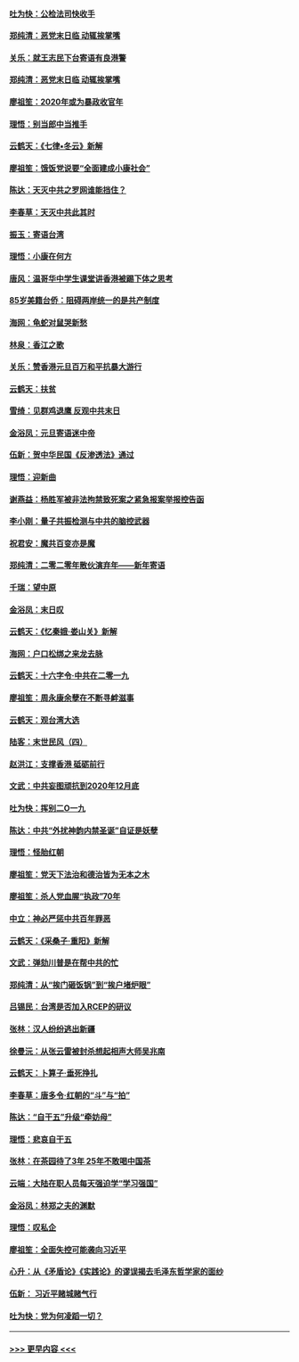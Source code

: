#### [吐为快：公检法司快收手](../pages/nsc993/n11770359.md?t=01060701) 
#### [郑纯清：恶党末日临 动辄挨掌嘴](../pages/nsc993/n11769912.md?t=01060701) 
#### [关乐：就王志民下台寄语有良港警](../pages/nsc993/n11769903.md?t=01060701) 
#### [郑纯清：恶党末日临 动辄挨掌嘴](../pages/nsc993/n11769356.md?t=01060701) 
#### [廖祖笙：2020年或为暴政收官年](../pages/nsc993/n11768216.md?t=01060701) 
#### [理悟：别当郎中当推手](../pages/nsc993/n11768243.md?t=01060701) 
#### [云鹤天：《七律▪冬云》新解](../pages/nsc993/n11768204.md?t=01060701) 
#### [廖祖笙：饿饭党说要“全面建成小康社会”](../pages/nsc993/n11767482.md?t=01060701) 
#### [陈达：天灭中共之罗网谁能挡住？](../pages/nsc993/n11767465.md?t=01060701) 
#### [李春草：天灭中共此其时](../pages/nsc993/n11767452.md?t=01060701) 
#### [振玉：寄语台湾](../pages/nsc993/n11767432.md?t=01060701) 
#### [理悟：小康在何方](../pages/nsc993/n11767394.md?t=01060701) 
#### [唐风：温哥华中学生课堂讲香港被踢下体之思考](../pages/nsc993/n11766848.md?t=01060701) 
#### [85岁美籍台侨：阻碍两岸统一的是共产制度](../pages/nsc993/n11765043.md?t=01060701) 
#### [海网：龟蛇对鼠哭新愁](../pages/nsc993/n11764895.md?t=01060701) 
#### [林泉：香江之歌](../pages/nsc993/n11764415.md?t=01060701) 
#### [关乐：赞香港元旦百万和平抗暴大游行](../pages/nsc993/n11764382.md?t=01060701) 
#### [云鹤天：扶贫](../pages/nsc993/n11764245.md?t=01060701) 
#### [雪绮：见群鸡退鹰  反观中共末日](../pages/nsc993/n11762112.md?t=01060701) 
#### [金浴凤：元旦寄语迷中帝](../pages/nsc993/n11761788.md?t=01060701) 
#### [伍新：贺中华民国《反渗透法》通过](../pages/nsc993/n11761994.md?t=01060701) 
#### [理悟：迎新曲](../pages/nsc993/n11761152.md?t=01060701) 
#### [谢燕益：杨胜军被非法拘禁致死案之紧急报案举报控告函](../pages/nsc993/n11756134.md?t=01060701) 
#### [李小刚：量子共振检测与中共的脑控武器](../pages/nsc993/n11754518.md?t=01060701) 
#### [祝君安：魔共百变亦是魔](../pages/nsc993/n11754469.md?t=01060701) 
#### [郑纯清：二零二零年散伙演弃年——新年寄语](../pages/nsc993/n11754195.md?t=01060701) 
#### [千瑞：望中原](../pages/nsc993/n11754159.md?t=01060701) 
#### [金浴凤：末日叹](../pages/nsc993/n11752359.md?t=01060701) 
#### [云鹤天：《忆秦娥‧娄山关》新解](../pages/nsc993/n11752348.md?t=01060701) 
#### [海网：户口松绑之来龙去脉](../pages/nsc993/n11752328.md?t=01060701) 
#### [云鹤天：十六字令‧中共在二零一九](../pages/nsc993/n11752305.md?t=01060701) 
#### [廖祖笙：周永康余孽在不断寻衅滋事](../pages/nsc993/n11751013.md?t=01060701) 
#### [云鹤天：观台湾大选](../pages/nsc993/n11751007.md?t=01060701) 
#### [陆客：末世民风（四）](../pages/nsc993/n11749203.md?t=01060701) 
#### [赵洪江：支撑香港 砥砺前行](../pages/nsc993/n11748482.md?t=01060701) 
#### [文武：中共妄图顽抗到2020年12月底](../pages/nsc993/n11748446.md?t=01060701) 
#### [吐为快：挥别二O一九](../pages/nsc993/n11748411.md?t=01060701) 
#### [陈达：中共“外扰神韵内禁圣诞”自证是妖孽](../pages/nsc993/n11748226.md?t=01060701) 
#### [理悟：怪胎红朝](../pages/nsc993/n11748206.md?t=01060701) 
#### [廖祖笙：党天下法治和德治皆为无本之木](../pages/nsc993/n11748135.md?t=01060701) 
#### [廖祖笙：杀人党血腥“执政”70年](../pages/nsc993/n11745144.md?t=01060701) 
#### [中立：神必严惩中共百年罪恶](../pages/nsc993/n11744970.md?t=01060701) 
#### [云鹤天：《采桑子‧重阳》新解](../pages/nsc993/n11744948.md?t=01060701) 
#### [文武：弹劾川普是在帮中共的忙](../pages/nsc993/n11744758.md?t=01060701) 
#### [郑纯清：从“挨门砸饭锅”到“挨户堵炉眼”](../pages/nsc993/n11744745.md?t=01060701) 
#### [吕锡民：台湾是否加入RCEP的研议](../pages/nsc993/n11744701.md?t=01060701) 
#### [张林：汉人纷纷逃出新疆](../pages/nsc993/n11743530.md?t=01060701) 
#### [徐曼沅：从张云雷被封杀想起相声大师吴兆南](../pages/nsc993/n11741816.md?t=01060701) 
#### [云鹤天：卜算子‧垂死挣扎](../pages/nsc993/n11739956.md?t=01060701) 
#### [李春草：唐多令‧红朝的“斗”与“拍”](../pages/nsc993/n11739830.md?t=01060701) 
#### [陈达：“自干五”升级“牵妨母”](../pages/nsc993/n11739724.md?t=01060701) 
#### [理悟：悲哀自干五](../pages/nsc993/n11739547.md?t=01060701) 
#### [张林：在茶园待了3年 25年不敢喝中国茶](../pages/nsc993/n11739240.md?t=01060701) 
#### [云端：大陆在职人员每天强迫学“学习强国”](../pages/nsc993/n11738735.md?t=01060701) 
#### [金浴凤：林郑之夫的渊默](../pages/nsc993/n11737735.md?t=01060701) 
#### [理悟：叹私企](../pages/nsc993/n11737715.md?t=01060701) 
#### [廖祖笙：全面失控可能袭向习近平](../pages/nsc993/n11737704.md?t=01060701) 
#### [心升：从《矛盾论》《实践论》的谬误揭去毛泽东哲学家的面纱](../pages/nsc993/n11736962.md?t=01060701) 
#### [伍新： 习近平赌城赌气行](../pages/nsc993/n11736929.md?t=01060701) 
#### [吐为快：党为何凌蹈一切？](../pages/nsc993/n11736915.md?t=01060701) 

----
#### [ >>> 更早内容 <<< ](../indexes/nsc993-earlier.md)
